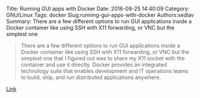 Title: Running GUI apps with Docker
Date: 2016-08-25 14:40:09
Category: GNU/Linux
Tags: docker
Slug:running-gui-apps-with-docker
Authors:sedlav
Summary: There are a few different options to run GUI applications inside a Docker container like using SSH with X11 forwarding, or VNC but the simplest one 

> There are a few different options to run GUI applications inside a Docker container like using SSH with X11 forwarding, or VNC but the simplest one that I figured out was to share my X11 socket with the container and use it directly.
Docker provides an integrated technology suite that enables development and IT operations teams to build, ship, and run distributed applications anywhere.

[Link](http://fabiorehm.com/blog/2014/09/11/running-gui-apps-with-docker/)
